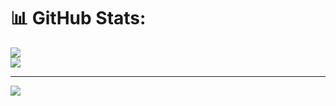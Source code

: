 # 📊 GitHub Stats:
![](https://github-readme-stats.vercel.app/api?username=Patiyut1807&theme=dark&hide_border=false&include_all_commits=true&count_private=false)<br/>
![](https://github-readme-stats.vercel.app/api/top-langs/?username=Patiyut1807&theme=dark&hide_border=false&include_all_commits=true&count_private=false&layout=compact)

---
[![](https://visitcount.itsvg.in/api?id=Patiyut1807&icon=0&color=0)](https://visitcount.itsvg.in)

<!-- Proudly created with GPRM ( https://gprm.itsvg.in ) -->
